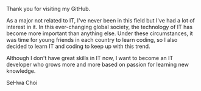 Thank you for visiting my GitHub.

As a major not related to IT, I've never been in this field but I've had a lot of interest in it.
In this ever-changing global society, the technology of IT has become more important than anything else. Under these circumstances,
it was time for young friends in each country to learn coding, so I also decided to learn IT and coding to keep up with this trend.

Although I don't have great skills in IT now, I want to become an IT developer
who grows more and more based on passion for learning new knowledge.

SeHwa Choi
